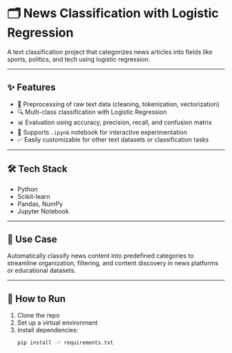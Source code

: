 # 🗂️ News Classification with Logistic Regression

A text classification project that categorizes news articles into fields like sports, politics, and tech using logistic regression.

---

## ✨ Features

- 📑 Preprocessing of raw text data (cleaning, tokenization, vectorization)
- 🔍 Multi-class classification with Logistic Regression
- 📊 Evaluation using accuracy, precision, recall, and confusion matrix
- 🧪 Supports `.ipynb` notebook for interactive experimentation
- ✅ Easily customizable for other text datasets or classification tasks

---

## 🛠️ Tech Stack

- Python  
- Scikit-learn  
- Pandas, NumPy  
- Jupyter Notebook  

---

## 📁 Use Case

Automatically classify news content into predefined categories to streamline organization, filtering, and content discovery in news platforms or educational datasets.

---

## 🚀 How to Run

1. Clone the repo  
2. Set up a virtual environment  
3. Install dependencies:  
   ```bash
   pip install -r requirements.txt
